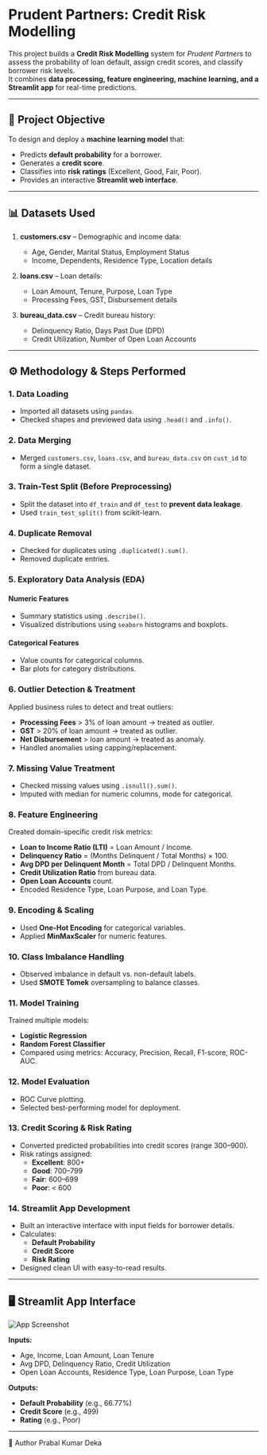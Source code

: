 # Prudent Partners: Credit Risk Modelling

This project builds a **Credit Risk Modelling** system for *Prudent Partners* to assess the probability of loan default, assign credit scores, and classify borrower risk levels.  
It combines **data processing, feature engineering, machine learning, and a Streamlit app** for real-time predictions.

---

## 📌 Project Objective
To design and deploy a **machine learning model** that:
- Predicts **default probability** for a borrower.
- Generates a **credit score**.
- Classifies into **risk ratings** (Excellent, Good, Fair, Poor).
- Provides an interactive **Streamlit web interface**.

---

## 📊 Datasets Used

1. **customers.csv** – Demographic and income data:
   - Age, Gender, Marital Status, Employment Status
   - Income, Dependents, Residence Type, Location details

2. **loans.csv** – Loan details:
   - Loan Amount, Tenure, Purpose, Loan Type
   - Processing Fees, GST, Disbursement details

3. **bureau_data.csv** – Credit bureau history:
   - Delinquency Ratio, Days Past Due (DPD)
   - Credit Utilization, Number of Open Loan Accounts

---

## ⚙️ Methodology & Steps Performed

### **1. Data Loading**
- Imported all datasets using `pandas`.
- Checked shapes and previewed data using `.head()` and `.info()`.

### **2. Data Merging**
- Merged `customers.csv`, `loans.csv`, and `bureau_data.csv` on `cust_id` to form a single dataset.

### **3. Train-Test Split (Before Preprocessing)**
- Split the dataset into `df_train` and `df_test` to **prevent data leakage**.
- Used `train_test_split()` from scikit-learn.

### **4. Duplicate Removal**
- Checked for duplicates using `.duplicated().sum()`.
- Removed duplicate entries.

### **5. Exploratory Data Analysis (EDA)**
#### **Numeric Features**
- Summary statistics using `.describe()`.
- Visualized distributions using `seaborn` histograms and boxplots.

#### **Categorical Features**
- Value counts for categorical columns.
- Bar plots for category distributions.

### **6. Outlier Detection & Treatment**
Applied business rules to detect and treat outliers:
- **Processing Fees** > 3% of loan amount → treated as outlier.
- **GST** > 20% of loan amount → treated as outlier.
- **Net Disbursement** > loan amount → treated as anomaly.
- Handled anomalies using capping/replacement.

### **7. Missing Value Treatment**
- Checked missing values using `.isnull().sum()`.
- Imputed with median for numeric columns, mode for categorical.

### **8. Feature Engineering**
Created domain-specific credit risk metrics:
- **Loan to Income Ratio (LTI)** = Loan Amount / Income.
- **Delinquency Ratio** = (Months Delinquent / Total Months) × 100.
- **Avg DPD per Delinquent Month** = Total DPD / Delinquent Months.
- **Credit Utilization Ratio** from bureau data.
- **Open Loan Accounts** count.
- Encoded Residence Type, Loan Purpose, and Loan Type.

### **9. Encoding & Scaling**
- Used **One-Hot Encoding** for categorical variables.
- Applied **MinMaxScaler** for numeric features.

### **10. Class Imbalance Handling**
- Observed imbalance in default vs. non-default labels.
- Used **SMOTE Tomek** oversampling to balance classes.

### **11. Model Training**
Trained multiple models:
- **Logistic Regression**
- **Random Forest Classifier**
- Compared using metrics: Accuracy, Precision, Recall, F1-score, ROC-AUC.

### **12. Model Evaluation**
- ROC Curve plotting.
- Selected best-performing model for deployment.

### **13. Credit Scoring & Risk Rating**
- Converted predicted probabilities into credit scores (range 300–900).
- Risk ratings assigned:
  - **Excellent**: 800+
  - **Good**: 700–799
  - **Fair**: 600–699
  - **Poor**: < 600

### **14. Streamlit App Development**
- Built an interactive interface with input fields for borrower details.
- Calculates:
  - **Default Probability**
  - **Credit Score**
  - **Risk Rating**
- Designed clean UI with easy-to-read results.

---

## 🖥️ Streamlit App Interface

![App Screenshot](Screenshot%202025-08-10%20234147.png)

**Inputs:**
- Age, Income, Loan Amount, Loan Tenure
- Avg DPD, Delinquency Ratio, Credit Utilization
- Open Loan Accounts, Residence Type, Loan Purpose, Loan Type

**Outputs:**
- **Default Probability** (e.g., 66.77%)
- **Credit Score** (e.g., 499)
- **Rating** (e.g., Poor)

---

👤 Author
Prabal Kumar Deka
